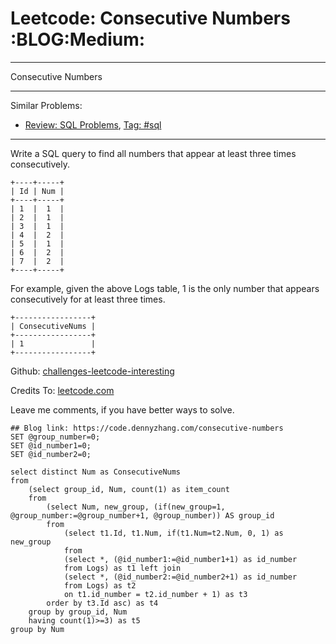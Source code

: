 # Leetcode: Consecutive Numbers     :BLOG:Medium:


---

Consecutive Numbers  

---

Similar Problems:  
-   [Review: SQL Problems](https://code.dennyzhang.com/review-sql), [Tag: #sql](https://code.dennyzhang.com/tag/sql)

---

Write a SQL query to find all numbers that appear at least three times consecutively.  

    +----+-----+
    | Id | Num |
    +----+-----+
    | 1  |  1  |
    | 2  |  1  |
    | 3  |  1  |
    | 4  |  2  |
    | 5  |  1  |
    | 6  |  2  |
    | 7  |  2  |
    +----+-----+

For example, given the above Logs table, 1 is the only number that appears consecutively for at least three times.  

    +-----------------+
    | ConsecutiveNums |
    +-----------------+
    | 1               |
    +-----------------+

Github: [challenges-leetcode-interesting](https://github.com/DennyZhang/challenges-leetcode-interesting/tree/master/consecutive-numbers)  

Credits To: [leetcode.com](https://leetcode.com/problems/consecutive-numbers/description/)  

Leave me comments, if you have better ways to solve.  

    ## Blog link: https://code.dennyzhang.com/consecutive-numbers
    SET @group_number=0;
    SET @id_number1=0;
    SET @id_number2=0;
    
    select distinct Num as ConsecutiveNums
    from
        (select group_id, Num, count(1) as item_count
        from
            (select Num, new_group, (if(new_group=1, @group_number:=@group_number+1, @group_number)) AS group_id
            from 
                (select t1.Id, t1.Num, if(t1.Num=t2.Num, 0, 1) as new_group
                from
                (select *, (@id_number1:=@id_number1+1) as id_number
                from Logs) as t1 left join 
                (select *, (@id_number2:=@id_number2+1) as id_number
                from Logs) as t2
                on t1.id_number = t2.id_number + 1) as t3
            order by t3.Id asc) as t4
        group by group_id, Num
        having count(1)>=3) as t5
    group by Num